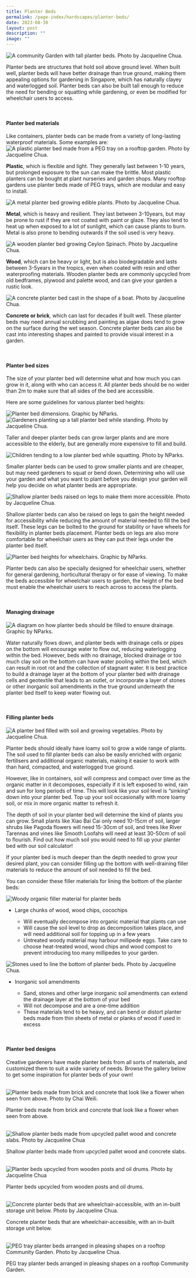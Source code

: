 ```yaml
---
title: Planter Beds
permalink: /page-index/hardscapes/planter-beds/
date: 2023-08-30
layout: post
description: ""
image: ""
---
```

<section>
	<img title="A community Garden with tall planter beds. Photo by Jacqueline Chua." src="/images/Garden%20design/OpenGarden_JacChua.jpg">
	<p>Planter beds are structures that hold soil above ground level. When built well, planter beds will have better drainage than true ground, making them appealing options for gardening in Singapore, which has naturally clayey and waterlogged soil. Planter beds can also be built tall enough to reduce the need for bending or squatting while gardening, or even be modified for wheelchair users to access.</p>
	<br>
</section>

<section>
	<h4>Planter bed materials</h4>
	<p>Like containers, planter beds can be made from a variety of long-lasting waterproof materials. Some examples are:
	<img title="A plastic planter bed made from a PEG tray on a rooftop garden. Photo by Jacqueline Chua." src="/images/Garden%20design/BishanEastZone6_JacChua%20(2).jpg">
	</p><p><b>Plastic</b>, which is flexible and light. They generally last between 1-10 years, but prolonged exposure to the sun can make the brittle. Most plastic planters can be bought at plant nurseries and garden shops. Many rooftop gardens use planter beds made of PEG trays, which are modular and easy to install.</p> 
	<img title="A metal planter bed growing edible plants. Photo by Jacqueline Chua." src="/images/Hardscapes/PlanterBed%20(25).jpg">
	<p><b>Metal</b>, which is heavy and resilient. They last between 3-10years, but may be prone to rust if they are not coated with paint or glaze. They also tend to heat up when exposed to a lot of sunlight, which can cause plants to burn. Metal is also prone to bending outwards if the soil used is very heavy.</p> 
	<img title="A wooden planter bed growing Ceylon Spinach. Photo by Jacqueline Chua." src="/images/Hardscapes/PlanterBed%20(23).jpg">
	<p><b>Wood</b>, which can be heavy or light, but is also biodegradable and lasts between 3-5years in the tropics, even when coated with resin and other waterproofing materials. Wooden planter beds are commonly upcycled from old bedframes, plywood and palette wood, and can give your garden a rustic look. </p>
	<img title="A concrete planter bed cast in the shape of a boat. Photo by Jacqueline Chua." src="/images/Hardscapes/PlanterBed%20(13).jpg">
	<p><b>Concrete or brick</b>, which can last for decades if built well. These planter beds may need annual scrubbing and painting as algae does tend to grow on the surface during the wet season. Concrete planter beds can also be cast into interesting shapes and painted to provide visual interest in a garden.</p> 
	<br>
</section>

<section>
	<h4>Planter bed sizes</h4>
	<p>The size of your planter bed will determine what and how much you can grow in it, along with who can access it. All planter beds should be no wider than 2m to make sure that all sides of the bed are accessible.</p>
	<p>Here are some guidelines for various planter bed heights:</p>
	<img title="Planter bed dimensions. Graphic by NParks." src="/images/picture1.png"> 
	<img title="Gardeners planting up a tall planter bed while standing. Photo by Jacqueline Chua." src="/images/Gardeners/Planting%20(5).jpg">
	<p>Taller and deeper planter beds can grow larger plants and are more accessible to the elderly, but are generally more expensive to fill and build.</p>
	<img title="Children tending to a low planter bed while squatting. Photo by NParks." src="/images/Gardeners/Kids%20(5).jpg">
	<p>Smaller planter beds can be used to grow smaller plants and are cheaper, but may need gardeners to squat or bend down. Determining who will use your garden and what you want to plant before you design your garden will help you decide on what planter beds are appropriate.</p> 
	<img title="Shallow planter beds raised on legs to make them more accessible. Photo by Jacqueline Chua." src="/images/Hardscapes/TablePlanterBed_JacChua%20(4).jpg"> 
	<p>Shallow planter beds can also be raised on legs to gain the height needed for accessibility while reducing the amount of material needed to fill the bed itself. These legs can be bolted to the ground for stability or have wheels for flexibility in planter beds placement. Planter beds on legs are also more comfortable for wheelchair users as they can put their legs under the planter bed itself.</p> 
	<img title="Planter bed heights for wheelchairs. Graphic by NParks." src="/images/picture2.png">
	<p>Planter beds can also be specially designed for wheelchair users, whether for general gardening, horticultural therapy or for ease of viewing. To make the beds accessible for wheelchair users to garden, the height of the bed must enable the wheelchair users to reach across to access the plants.</p> 
	<br>
</section>

<section>
	<h4>Managing drainage</h4>
	<img title="A diagram on how planter beds should be filled to ensure drainage. Graphic by NParks." src="/images/picture3.png"> 
	<p>Water naturally flows down, and planter beds with drainage cells or pipes on the bottom will encourage water to flow out, reducing waterlogging within the bed. However, beds with no drainage, blocked drainage or too much clay soil on the bottom can have water pooling within the bed, which can result in root rot and the collection of stagnant water.  It is best practice to build a drainage layer at the bottom of your planter bed with drainage cells and geotextile that leads to an outlet, or incorporate a layer of stones or other inorganic soil amendments in the true ground underneath the planter bed itself to keep water flowing out.</p>
	<br>
</section>

<section>
	<h4>Filling planter beds</h4>
	<img title="A planter bed filled with soil and growing vegetables. Photo by Jacqueline Chua." src="/images/Horti%20techniques/Spacing_JacChua%20(1).jpg"> 
	<p>Planter beds should ideally have loamy soil to grow a wide range of plants. The soil used to fill planter beds can also be easily enriched with organic fertilisers and additional organic materials, making it easier to work with than hard, compacted, and waterlogged true ground.</p> 
	<p>However, like in containers, soil will compress and compact over time as the organic matter in it decomposes, especially if it is left exposed to wind, rain and sun for long periods of time. This will look like your soil level is “sinking” down into your planter bed. Top up your soil occasionally with more loamy soil, or mix in more organic matter to refresh it.</p> 
	<p>The depth of soil in your planter bed will determine the kind of plants you can grow. Small plants like Xiao Bai Cai only need 10-15cm of soil, larger shrubs like Pagoda flowers will need 15-30cm of soil, and trees like River Tarennas and vines like Smooth Loofahs will need at least 30-50cm of soil to flourish. Find out how much soil you would need to fill up your planter bed with our soil calculator!</p> 
	<p>If your planter bed is much deeper than the depth needed to grow your desired plant, you can consider filling up the bottom with well-draining filler materials to reduce the amount of soil needed to fill the bed.</p>
	<p>You can consider these filler materials for lining the bottom of the planter beds:</p>
	<img title="Woody organic filler material for planter beds" src="/images/Horti%20techniques/Mulch_PineBark_Jacchua.jpg"> 
	<ul>
		<li>Large chunks of wood, wood chips, cocochips</li>
			<ul>
				<li>Will eventually decompose into organic material that plants can use</li>
				<li>Will cause the soil level to drop as decomposition takes place, and will need additional soil for topping up in a few years</li>
				<li>Untreated woody material may harbour millipede eggs. Take care to choose heat-treated wood, wood chips and wood compost to prevent introducing too many millipedes to your garden.</li>
			</ul>
	</ul>
	<img title="Stones used to line the bottom of planter beds. Photo by Jacqueline Chua." src="/images/Horti%20techniques/SoilAmendment_Grit_Jacchua%20(4).jpg"> 
<ul>
	<li>Inorganic soil amendments</li>
		<ul>
			<li>Sand, stones and other large inorganic soil amendments can extend the drainage layer at the bottom of your bed</li>
			<li>Will not decompose and are a one-time addition</li>
			<li>These materials tend to be heavy, and can bend or distort planter beds made from thin sheets of metal or planks of wood if used in excess</li>
		</ul>
	</ul>
	<br>
</section>

<section>
	<h4>Planter bed designs</h4>
	<p>Creative gardeners have made planter beds from all sorts of materials, and customized them to suit a wide variety of needs. Browse the gallery below to get some inspiration for planter beds of your own!</p><br>
	<img title="Planter beds made from brick and concrete that look like a flower when seen from above. Photo by Chai Weili." src="/images/Garden%20design/WoodlandsZone5_JacChua.jpg"> 
	<p>Planter beds made from brick and concrete that look like a flower when seen from above.</p><br>
	<img title="Shallow planter beds made from upcycled pallet wood and concrete slabs. Photo by Jacqueline Chua" src="/images/Hardscapes/PlanterBed%20(12).jpg"> 
	<p>Shallow planter beds made from upcycled pallet wood and concrete slabs.</p><br>
	<img title="Planter beds upcycled from wooden posts and oil drums. Photo by Jacqueline Chua" src="/images/Hardscapes/Upcycling_JacChua%20(4).jpg"> 
	<p>Planter beds upcycled from wooden posts and oil drums.</p><br>
	<img title="Concrete planter beds that are wheelchair-accessible, with an in-built storage unit below. Photo by Jacqueline Chua." src="/images/Garden%20design/TampinesArcadia_JacChua%20(2).jpg">
	<p>Concrete planter beds that are wheelchair-accessible, with an in-built storage unit below. </p><br>
	<img title="PEG tray planter beds arranged in pleasing shapes on a rooftop Community Garden. Photo by Jacqueline Chua." src="/images/Garden%20design/BuonaVistaZoneC_JacChua.jpg">
	<p>PEG tray planter beds arranged in pleasing shapes on a rooftop Community Garden.</p>
	<br>
</section>